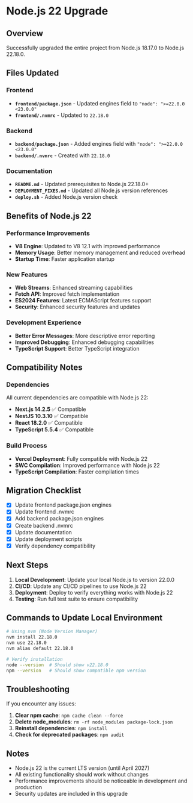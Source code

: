 # Node.js 22 Upgrade

## Overview

Successfully upgraded the entire project from Node.js 18.17.0 to Node.js 22.18.0.

## Files Updated

### Frontend
- **`frontend/package.json`** - Updated engines field to `"node": ">=22.0.0 <23.0.0"`
- **`frontend/.nvmrc`** - Updated to `22.18.0`

### Backend
- **`backend/package.json`** - Added engines field with `"node": ">=22.0.0 <23.0.0"`
- **`backend/.nvmrc`** - Created with `22.18.0`

### Documentation
- **`README.md`** - Updated prerequisites to Node.js 22.18.0+
- **`DEPLOYMENT_FIXES.md`** - Updated all Node.js version references
- **`deploy.sh`** - Added Node.js version check

## Benefits of Node.js 22

### Performance Improvements
- **V8 Engine**: Updated to V8 12.1 with improved performance
- **Memory Usage**: Better memory management and reduced overhead
- **Startup Time**: Faster application startup

### New Features
- **Web Streams**: Enhanced streaming capabilities
- **Fetch API**: Improved fetch implementation
- **ES2024 Features**: Latest ECMAScript features support
- **Security**: Enhanced security features and updates

### Development Experience
- **Better Error Messages**: More descriptive error reporting
- **Improved Debugging**: Enhanced debugging capabilities
- **TypeScript Support**: Better TypeScript integration

## Compatibility Notes

### Dependencies
All current dependencies are compatible with Node.js 22:
- **Next.js 14.2.5** ✅ Compatible
- **NestJS 10.3.10** ✅ Compatible
- **React 18.2.0** ✅ Compatible
- **TypeScript 5.5.4** ✅ Compatible

### Build Process
- **Vercel Deployment**: Fully compatible with Node.js 22
- **SWC Compilation**: Improved performance with Node.js 22
- **TypeScript Compilation**: Faster compilation times

## Migration Checklist

- [x] Update frontend package.json engines
- [x] Update frontend .nvmrc
- [x] Add backend package.json engines
- [x] Create backend .nvmrc
- [x] Update documentation
- [x] Update deployment scripts
- [x] Verify dependency compatibility

## Next Steps

1. **Local Development**: Update your local Node.js to version 22.0.0
2. **CI/CD**: Update any CI/CD pipelines to use Node.js 22
3. **Deployment**: Deploy to verify everything works with Node.js 22
4. **Testing**: Run full test suite to ensure compatibility

## Commands to Update Local Environment

```bash
# Using nvm (Node Version Manager)
nvm install 22.18.0
nvm use 22.18.0
nvm alias default 22.18.0

# Verify installation
node --version  # Should show v22.18.0
npm --version   # Should show compatible npm version
```

## Troubleshooting

If you encounter any issues:

1. **Clear npm cache**: `npm cache clean --force`
2. **Delete node_modules**: `rm -rf node_modules package-lock.json`
3. **Reinstall dependencies**: `npm install`
4. **Check for deprecated packages**: `npm audit`

## Notes

- Node.js 22 is the current LTS version (until April 2027)
- All existing functionality should work without changes
- Performance improvements should be noticeable in development and production
- Security updates are included in this upgrade
